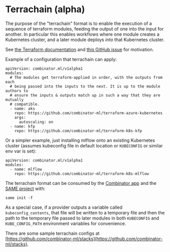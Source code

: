 # Terrachain (alpha)

The purpose of the "terrachain" format is to enable the execution of a sequence of terraform modules, feeding the output of one into the input for another.
In particular this enables workflows where one module creates a Kubernetes cluster, and a later module deploys _into_ that Kubernetes cluster.

See [the Terraform documentation](https://registry.terraform.io/providers/hashicorp/kubernetes/latest/docs#stacking-with-managed-kubernetes-cluster-resources) and [this GitHub issue](https://github.com/hashicorp/terraform/issues/2430#issuecomment-800192314) for motivation.

Example of a configuration that terrachain can apply:

```
apiVersion: combinator.ml/v1alpha1
modules:
  # The modules get terraform-applied in order, with the outputs from each
  # being passed into the inputs to the next. It is up to the module authors to
  # ensure the inputs & outputs match up in such a way that they are mutually
  # compatible.
  - name: aks
    repo: https://github.com/combinator-ml/terraform-azure-kubernetes
    args:
      autoscaling: on
  - name: kfp
    repo: https://github.com/combinator-ml/terraform-k8s-kfp
```

Or a simpler example, just installing mlflow onto an existing Kubernetes cluster (assumes kubeconfig file in default location or `KUBECONFIG` or similar env var is set):

```
apiVersion: combinator.ml/v1alpha1
modules:
  - name: mlflow
    repo: https://github.com/combinator-ml/terraform-k8s-mlflow
```

The terrachain format can be consumed by the [Combinator app](https://app.combinator.ml) and the [SAME project](https://sameproject.org/) with:
```
same init -f
```

As a special case, if a provider outputs a variable called `kubeconfig_contents`, that file will be written to a temporary file and then the path to the temporary file passed to later modules in both `KUBECONFIG` and `KUBE_CONFIG_PATH` environment variables for convenience.

There are some sample terrachain configs at [https://github.com/combinator-ml/stacks](https://github.com/combinator-ml/stacks).
